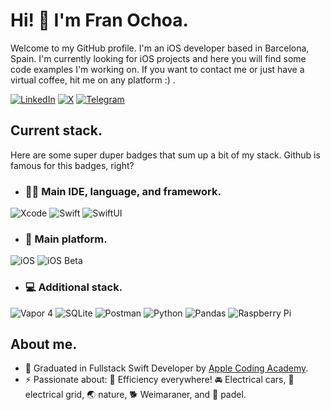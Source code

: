 # Hi! 👋 I'm Fran Ochoa.

Welcome to my GitHub profile. I'm an iOS developer based in Barcelona, Spain. 
I'm currently looking for iOS projects and here you will find some code examples I'm working on. 
If you want to contact me or just have a virtual coffee, hit me on any platform :) .

[![LinkedIn](https://img.shields.io/badge/LinkedIn-0077B5?style=for-the-badge&logo=linkedin&logoColor=white)](https://www.linkedin.com/in/franochoa/)
[![X](https://img.shields.io/badge/X-000?style=for-the-badge&logo=x)](https://x.com/fran8a)
[![Telegram](https://img.shields.io/badge/Telegram-000?style=for-the-badge&logo=telegram&logoColor=2CA5E0)](https://t.me/f_ochoa)



## Current stack.

Here are some super duper badges that sum up a bit of my stack. Github is famous for this badges, right? 


- ### 🧑‍💻 Main IDE, language, and framework.
![Xcode](https://img.shields.io/badge/Xcode_15-007ACC?style=for-the-badge&logo=Xcode&logoColor=white)
![Swift](https://img.shields.io/badge/SWIFT-E34F26?style=for-the-badge&logo=swift&logoColor=white)
![SwiftUI](https://img.shields.io/badge/SWIFTUI-E34F26?style=for-the-badge&logo=swift&logoColor=white)


- ### 📲 Main platform.
![iOS](https://img.shields.io/badge/ios_15.0+-000000?style=for-the-badge&logo=ios&logoColor=white)
![iOS Beta](https://img.shields.io/badge/ios_18.0_beta-000000?style=for-the-badge&logo=ios&logoColor=white)  


- ### 💻 Additional stack.
![Vapor 4](https://img.shields.io/badge/vapor_4-000000?style=for-the-badge&logo=vapor&logoColor=white)
![SQLite](https://img.shields.io/badge/sqlite-%2307405e.svg?style=for-the-badge&logo=sqlite&logoColor=white)
![Postman](https://img.shields.io/badge/Postman-FF6C37?style=for-the-badge&logo=postman&logoColor=white)
![Python](https://img.shields.io/badge/python-3670A0?style=for-the-badge&logo=python&logoColor=ffdd54)
![Pandas](https://img.shields.io/badge/pandas-%23150458.svg?style=for-the-badge&logo=pandas&logoColor=white)
![Raspberry Pi](https://img.shields.io/badge/-RaspberryPi-C51A4A?style=for-the-badge&logo=Raspberry-Pi)


## About me.
- 🌱 Graduated in Fullstack Swift Developer by [Apple Coding Academy](https://github.com/acacademy).
- ⚡ Passionate about: 🥷 Efficiency everywhere! 🚘 Electrical cars, 🔌 electrical grid, 🌏 nature, 🐕 Weimaraner, and 🎾 padel.
